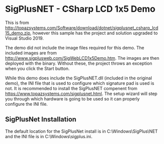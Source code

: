 ﻿# SigPlusNET - CSharp LCD 1x5 Demo

This is from <http://topazsystems.com/Software/download/dotnet/sigplusnet_csharp_lcd15_demo.zip>, however this sample has the project and solution upgraded to Visual Studio 2019.

The demo did not include the image files required for this demo.  The included images are from <http://www.sigplusweb.com/SigWebLCD1x5Demo.htm>.  The images are then deployed with the binary.  Without these, the project throws an exception when you click the Start button.

While this demo does include the SigPlusNET.dll (included in the original demo), the INI file that is used to configure which signature pad is used is not.  It is recommended to install the SigPlusNET compenent from <https://www.topazsystems.com/sigplusnet.html>.
The setup wizard will step you through which hardware is going to be used so it can properly configure the INI file.

## SigPlusNet Installation

The default location for the SigPlusNet install is in C:\Windows\SigPlus\NET and the INI file is in C:\Windows\sigplus.ini.
